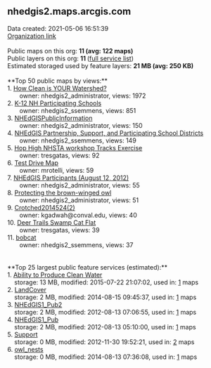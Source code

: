 <h2>nhedgis2.maps.arcgis.com</h2> Data created: 2021-05-06 16:51:39 <br /><a target='new' href='https://nhedgis2.maps.arcgis.com'>Organization link</a><br /><br />Public maps on this org: <b>11 (avg: 122 maps)</b><br />Public layers on this org: <b>11 </b>(<a target='new' href='https://services.arcgis.com/NDf6hJ8MMVnukPnN/ArcGIS/rest/services'>full service list</a>)<br />Estimated storaged used by feature layers: <b>21 MB (avg: 250 KB)</b><br /><br />**Top 50 public maps by views:**<br />  1. <a target='new' href='https://www.arcgis.com/home/item.html?id=291dece38e444ba899f4622897062fc8'>How Clean is YOUR Watershed?</a> <br />  &nbsp;&nbsp;&nbsp;&nbsp; &nbsp;&nbsp;owner: nhedgis2_administrator, views: 1972<br />  2. <a target='new' href='https://www.arcgis.com/home/item.html?id=8d442ed9257e4eba9fdee9fcd1137195'>K-12 NH Participating Schools</a> <br />  &nbsp;&nbsp;&nbsp;&nbsp; &nbsp;&nbsp;owner: nhedgis2_ssemmens, views: 851<br />  3. <a target='new' href='https://www.arcgis.com/home/item.html?id=2871536a633545429a58f828ae7230fc'>NHEdGISPublicInformation</a> <br />  &nbsp;&nbsp;&nbsp;&nbsp; &nbsp;&nbsp;owner: nhedgis2_administrator, views: 150<br />  4. <a target='new' href='https://www.arcgis.com/home/item.html?id=6d2f3a88b6af434c98d42dc40ee1a85d'>NHEdGIS Partnership, Support, and Participating School Districts</a> <br />  &nbsp;&nbsp;&nbsp;&nbsp; &nbsp;&nbsp;owner: nhedgis2_ssemmens, views: 149<br />  5. <a target='new' href='https://www.arcgis.com/home/item.html?id=0aa029da2f0c4b9ba1fc290b05bb6329'>Hop High NHSTA workshop Tracks Exercise</a> <br />  &nbsp;&nbsp;&nbsp;&nbsp; &nbsp;&nbsp;owner: tresgatas, views: 92<br />  6. <a target='new' href='https://www.arcgis.com/home/item.html?id=cc493ad799e548af804bed010e49e918'>Test Drive Map</a> <br />  &nbsp;&nbsp;&nbsp;&nbsp; &nbsp;&nbsp;owner: mrotelli, views: 59<br />  7. <a target='new' href='https://www.arcgis.com/home/item.html?id=fbc59e7cf9fa44c7820c805f1dab61c5'>NHEdGIS Participants (August 12, 2012)</a> <br />  &nbsp;&nbsp;&nbsp;&nbsp; &nbsp;&nbsp;owner: nhedgis2_administrator, views: 55<br />  8. <a target='new' href='https://www.arcgis.com/home/item.html?id=50f953821dc54e58848494cd8bae1d78'>Protecting the brown-winged owl</a> <br />  &nbsp;&nbsp;&nbsp;&nbsp; &nbsp;&nbsp;owner: nhedgis2_administrator, views: 51<br />  9. <a target='new' href='https://www.arcgis.com/home/item.html?id=8e296ec46ac04e2a82d4a63c35061ae9'>Crotched2014524(2)</a> <br />  &nbsp;&nbsp;&nbsp;&nbsp; &nbsp;&nbsp;owner: kgadwah@conval.edu, views: 40<br />  10. <a target='new' href='https://www.arcgis.com/home/item.html?id=56f18bd9aec34602bd71d34e3cc22f37'>Deer Trails Swamp Cat Flat</a> <br />  &nbsp;&nbsp;&nbsp;&nbsp; &nbsp;&nbsp;owner: tresgatas, views: 39<br />  11. <a target='new' href='https://www.arcgis.com/home/item.html?id=d9ac3a3ac1bb45c381f8cc89e83c6056'>bobcat</a> <br />  &nbsp;&nbsp;&nbsp;&nbsp; &nbsp;&nbsp;owner: nhedgis2_ssemmens, views: 37<br /><br /><br />**Top 25 largest public feature services (estimated):**<br /> 1. <a target='new' href='https://www.arcgis.com/home/item.html?id=f3067501d0b941d8a48db9cdbf2cb00e'>Ability to Produce Clean Water</a><br /> &nbsp;&nbsp;&nbsp;&nbsp;storage: 13 MB, modified: 2015-07-22 21:07:02,  used in: <a target='new' href='https://ed-ind-tb.s3-us-west-1.amazonaws.com/ADI/f3067501d0b941d8a48db9cdbf2cb00e.html'> 1</a> maps<br /> 2. <a target='new' href='https://www.arcgis.com/home/item.html?id=473382257aaa44619dd8ea84272541ec'>LandCover</a><br /> &nbsp;&nbsp;&nbsp;&nbsp;storage: 2 MB, modified: 2014-08-15 09:45:37,  used in: <a target='new' href='https://ed-ind-tb.s3-us-west-1.amazonaws.com/ADI/473382257aaa44619dd8ea84272541ec.html'> 1</a> maps<br /> 3. <a target='new' href='https://www.arcgis.com/home/item.html?id=76e6453c823f473b95dfbd6ac449d9ea'>NHEdGIS1_Pub2</a><br /> &nbsp;&nbsp;&nbsp;&nbsp;storage: 2 MB, modified: 2012-08-13 07:06:55,  used in: <a target='new' href='https://ed-ind-tb.s3-us-west-1.amazonaws.com/ADI/76e6453c823f473b95dfbd6ac449d9ea.html'> 1</a> maps<br /> 4. <a target='new' href='https://www.arcgis.com/home/item.html?id=925b032b9b254ba99039c2245a13374c'>NHEdGIS1_Pub</a><br /> &nbsp;&nbsp;&nbsp;&nbsp;storage: 2 MB, modified: 2012-08-13 05:10:00,  used in: <a target='new' href='https://ed-ind-tb.s3-us-west-1.amazonaws.com/ADI/925b032b9b254ba99039c2245a13374c.html'> 1</a> maps<br /> 5. <a target='new' href='https://www.arcgis.com/home/item.html?id=4b68ac6f87604012aefd7b4e958abba9'>Support</a><br /> &nbsp;&nbsp;&nbsp;&nbsp;storage: 0 MB, modified: 2012-11-30 19:52:21,  used in: <a target='new' href='https://ed-ind-tb.s3-us-west-1.amazonaws.com/ADI/4b68ac6f87604012aefd7b4e958abba9.html'> 2</a> maps<br /> 6. <a target='new' href='https://www.arcgis.com/home/item.html?id=49c69a5b972a47eb83f94fa1b173e0b2'>owl_nests</a><br /> &nbsp;&nbsp;&nbsp;&nbsp;storage: 0 MB, modified: 2014-08-13 07:36:08,  used in: <a target='new' href='https://ed-ind-tb.s3-us-west-1.amazonaws.com/ADI/49c69a5b972a47eb83f94fa1b173e0b2.html'> 1</a> maps<br />